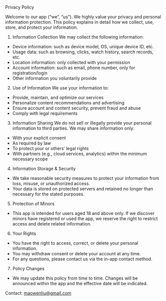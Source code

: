 Privacy Policy

Welcome to our app (“we”, “us”). We highly value your privacy and personal information protection. This policy explains in detail how we collect, use, store, and protect your information.

1. Information Collection
We may collect the following information:
- Device information: such as device model, OS, unique device ID, etc.
- Usage data: such as browsing, clicks, watch history, search records, etc.
- Location information: only collected with your permission
- Account information: such as email, phone number, only for registration/login
- Other information you voluntarily provide

2. Use of Information
We use your information to:
- Provide, maintain, and optimize our services
- Personalize content recommendations and advertising
- Ensure account and content security, prevent fraud and abuse
- Comply with legal requirements

3. Information Sharing
We do not sell or illegally provide your personal information to third parties. We may share information only:
- With your explicit consent
- As required by law
- To protect your or others’ legal rights
- With partners (e.g., cloud services, analytics) within the minimum necessary scope

4. Information Storage & Security
- We take reasonable security measures to protect your information from loss, misuse, or unauthorized access.
- Your data is stored on protected servers and retained no longer than necessary for the stated purposes.

5. Protection of Minors
- This app is intended for users aged 18 and above only. If we discover minors have registered or used the app, we reserve the right to restrict access and delete related information.

6. Your Rights
- You have the right to access, correct, or delete your personal information.
- You may withdraw consent or delete your account at any time.
- For any questions, please contact us via the in-app contact method.

7. Policy Changes
- We may update this policy from time to time. Changes will be announced within the app and the effective date will be indicated.

Contact: maowenliu@gmail.com